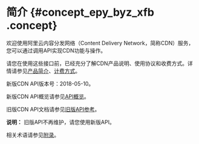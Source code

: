 # 简介 {#concept_epy_byz_xfb .concept}

欢迎使用阿里云内容分发网络（Content Delivery Network，简称CDN）服务，您可以通过调用API实现CDN功能与操作。

请您在使用这些接口前，已经充分了解CDN产品说明、使用协议和收费方式。详情请参见[产品简介](../../../../cn.zh-CN/产品简介/什么是阿里云CDN.md#)、[计费方式](../../../../cn.zh-CN/产品定价/计费方式/基础服务计费.md#)。

新版CDN API版本号：2018-05-10。

新版CDN API概览请参见[API概览](cn.zh-CN/新版API参考/API概览.md#)。

旧版CDN API文档请参见[旧版API参考](../../../../cn.zh-CN/旧版API参考/API概览.md)。

**说明：** 旧版API不再维护，请您使用新版API。

相关术语请参见[附录](../../../../cn.zh-CN/旧版API参考/附录.md)。

